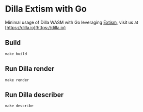 # Dilla Extism with Go

Minimal usage of Dilla WASM with Go leveraging [Extism](https://github.com/extism/dotnet-sdk), visit us at [https://dilla.io](https://dilla.io)

## Build

```shell
make build
```

## Run Dilla render

```shell
make render
```

## Run Dilla describer

```shell
make describe
```
